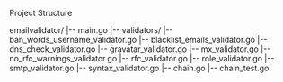 Project Structure

emailvalidator/
|-- main.go
|-- validators/
    |-- ban_words_username_validator.go
    |-- blacklist_emails_validator.go
    |-- dns_check_validator.go
    |-- gravatar_validator.go
    |-- mx_validator.go
    |-- no_rfc_warnings_validator.go
    |-- rfc_validator.go
    |-- role_validator.go
    |-- smtp_validator.go
    |-- syntax_validator.go
|-- chain.go
|-- chain_test.go
